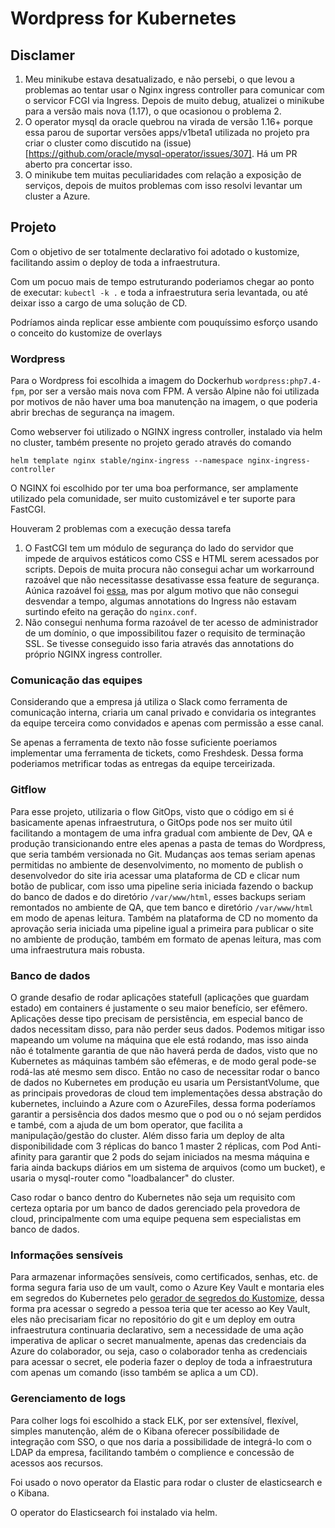 # Wordpress for Kubernetes

## Disclamer
1. Meu minikube estava desatualizado, e não persebi, o que levou a problemas ao tentar usar o Nginx ingress controller para comunicar com o servicor FCGI via Ingress. Depois de muito debug, atualizei o minikube para a versão mais nova (1.17), o que ocasionou o problema 2.
2. O operator mysql da oracle quebrou na virada de versão 1.16+ porque essa parou de suportar versões apps/v1beta1 utilizada no projeto pra criar o cluster como discutido na (issue)[https://github.com/oracle/mysql-operator/issues/307]. Há um PR aberto pra concertar isso.
3. O minikube tem muitas peculiaridades com relação a exposição de serviços, depois de muitos problemas com isso resolvi levantar um cluster a Azure.

## Projeto

Com o objetivo de ser totalmente declarativo foi adotado o kustomize, facilitando assim o deploy de toda a infraestrutura.

Com um pocuo mais de tempo estruturando poderiamos chegar ao ponto de executar: `kubectl -k .` e toda a infraestrutura seria levantada, ou até deixar isso a cargo de uma solução de CD.

Podríamos ainda replicar esse ambiente com pouquíssimo esforço usando o conceito do kustomize de overlays

### Wordpress

Para o Wordpress foi escolhida a imagem do Dockerhub `wordpress:php7.4-fpm`, por ser a versão mais nova com FPM. A versão Alpine não foi utilizada por motivos de não haver uma boa manutenção na imagem, o que poderia abrir brechas de segurança na imagem.

Como webserver foi utilizado o NGINX ingress controller, instalado via helm no cluster, também presente no projeto gerado através do comando 
```
helm template nginx stable/nginx-ingress --namespace nginx-ingress-controller
```

O NGINX foi escolhido por ter uma boa performance, ser amplamente utilizado pela comunidade, ser muito customizável e ter suporte para FastCGI.

Houveram 2 problemas com a execução dessa tarefa
1. O FastCGI tem um módulo de segurança do lado do servidor que impede de arquivos estáticos como CSS e HTML serem acessados por scripts. Depois de muita procura não consegui achar um workarround razoável que não necessitasse desativasse essa feature de segurança. Aúnica razoável foi [essa](https://robertbasic.com/blog/php-fpm-security-limit-extensions-issue/), mas por algum motivo que não consegui desvendar a tempo, algumas annotations do Ingress não estavam surtindo efeito na geração do `nginx.conf`.
2. Não consegui nenhuma forma razoável de ter acesso de administrador de um domínio, o que impossibilitou fazer o requisito de terminação SSL. Se tivesse conseguido isso faria através das annotations do próprio NGINX ingress controller.

### Comunicação das equipes

Considerando que a empresa já utiliza o Slack como ferramenta de comunicação interna, criaria um canal privado e convidaria os integrantes da equipe terceira como convidados e apenas com permissão a esse canal.

Se apenas a ferramenta de texto não fosse suficiente poeriamos implementar uma ferramenta de tickets, como Freshdesk. Dessa forma poderiamos metrificar todas as entregas da equipe terceirizada.

### Gitflow

Para esse projeto, utilizaria o flow GitOps, visto que o código em si é basicamente apenas infraestrutura, o GitOps pode nos ser muito útil facilitando a montagem de uma infra gradual com ambiente de Dev, QA e produção transicionando entre eles apenas a pasta de temas do Wordpress, que seria também versionada no Git.
Mudanças aos temas seriam apenas permitidas no ambiente de desenvolvimento, no momento de publish o desenvolvedor do site iria acessar uma plataforma de CD e clicar num botão de publicar, com isso uma pipeline seria iniciada fazendo o backup do banco de dados e do diretório `/var/www/html`, esses backups seriam remontados no ambiente de QA, que tem banco e diretório `/var/www/html` em modo de apenas leitura. Também na plataforma de CD no momento da aprovação seria iniciada uma pipeline igual a primeira para publicar o site no ambiente de produção, também em formato de apenas leitura, mas com uma infraestrutura mais robusta.

### Banco de dados

O grande desafio de rodar aplicações statefull (aplicações que guardam estado) em containers é justamente o seu maior benefício, ser efêmero. Aplicações desse tipo precisam de persistência, em especial banco de dados necessitam disso, para não perder seus dados. Podemos mitigar isso mapeando um volume na máquina que ele está rodando, mas isso ainda não é totalmente garantia de que não haverá perda de dados, visto que no Kubernetes as máquinas também são efêmeras, e de modo geral pode-se rodá-las até mesmo sem disco. Então no caso de necessitar rodar o banco de dados no Kubernetes em produção eu usaria um PersistantVolume, que as principais provedoras de cloud tem implementações dessa abstração do kubernetes, incluindo a Azure com o AzureFiles, dessa forma poderíamos garantir a persisência dos dados mesmo que o pod ou o nó sejam perdidos e també, com a ajuda de um bom operator, que facilita a manipulação/gestão do cluster. Além disso faria um deploy de alta disponibilidade com 3 réplicas do banco 1 master 2 réplicas, com Pod Anti-afinity para garantir que 2 pods do sejam iniciados na mesma máquina e faria ainda backups diários em um sistema de arquivos (como um bucket), e usaria o mysql-router como "loadbalancer" do cluster.

Caso rodar o banco dentro do Kubernetes não seja um requisito com certeza optaria por um banco de dados gerenciado pela provedora de cloud, principalmente com uma equipe pequena sem especialistas em banco de dados.

### Informações sensíveis

Para armazenar informações sensíveis, como certificados, senhas, etc. de forma segura faria uso de um vault, como o Azure Key Vault e montaria eles em segredos do Kubernetes pelo [gerador de segredos do Kustomize](https://github.com/kubernetes-sigs/kustomize/blob/master/examples/secretGeneratorPlugin.md), dessa forma pra acessar o segredo a pessoa teria que ter acesso ao Key Vault, eles não precisariam ficar no repositório do git e um deploy em outra infraestrutura continuaria declarativo, sem a necessidade de uma ação imperativa de aplicar o secret manualmente, apenas das credenciais da Azure do colaborador, ou seja, caso o colaborador tenha as credenciais para acessar o secret, ele poderia fazer o deploy de toda a infraestrutura com apenas um comando (isso também se aplica a um CD).

### Gerenciamento de logs

Para colher logs foi escolhido a stack ELK, por ser extensível, flexível, simples manutenção, além de o Kibana oferecer possíbilidade de integração com SSO, o que nos daria a possibilidade de integrá-lo com o LDAP da empresa, facilitando também o complience e concessão de acessos aos recursos.

Foi usado o novo operator da Elastic para rodar o cluster de elasticsearch e o Kibana.

O operator do Elasticsearch foi instalado via helm.
